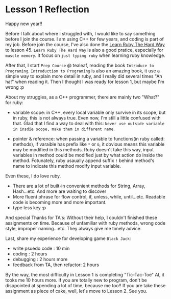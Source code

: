 # Lesson 1 Reflection
  
Happy new year!!

Before I talk about where I struggled with, I would like to say something before I join the course.
I am using C++ for few years, and coding is part of my job. Before join the course, I've also done the [Learn Ruby The Hard Way][] to lesson 45. `Learn Ruby The Hard Way` is also a good pratice, especially for `muscle memory`. It focus on `just typing ruby` when learning ruby knowledge. 

[Learn Ruby The Hard Way]: http://learnrubythehardway.org/book/
  
After that, I start `Prep Course` @ tealeaf, reading the book `Introduce to Programing`. `Introduction to Programing` is also an amazing book, it use a simple way to explain more detail in ruby, and I really did several times "Ah ha!" when reading it. Then I thought I was ready for lesson 1, but maybe I'm wrong :p
  
About my struggles, as a C++ programmer, there are mainly two "What?" for ruby:
  
  - variable scope: in C++, every local variable only survive in its scope, but in ruby, this is not always true. Even now, I'm still a little confused with that. Glad that I find a way to deal with this: `Never use outside variable in insdie scope, make them in different name`.
  
  - pointer & reference: when passing a variable to functions(in ruby called: methods), if varaible has prefix like `*` or `&`, it obvious means this variable may be modified in this methods. Ruby doesn't take this way, input variables in method could be modified just by what action do inside the method. Fotunately, ruby usaually append suffix `!` behind method's name to indicate this method modify input variable.
  
Even these, I do love ruby.
  - There are a lot of built-in convenient methods for String, Array, Hash...etc. And more are waiting to discover
  - More fluent phrase for flow control, if, unless, while, until...etc. Readable code is becoming more and more important.
  - type less key :p

And special Thanks for TA's:
Without their help, I couldn't finished these assignments on time. Because of unfamiliar with ruby methods, wrong code style, improper naming...etc. They always give me timely advice.

Last, share my experience for developing game `Black Jack`:
  - write psuedo code : 10 min
  - coding : 2 hours
  - debugging : 2 hours more
  - feedback from TA, then refactor: 2 hours
  
By the way, the most difficulty in Lesson 1 is completing "Tic-Tac-Toe" AI, it tooks me 10 hours more.
If you are totally new to program, don't be disppointed at spending a lot of time, because me too!!
If you are take these assignment as piece of cake, well, let's move to Lesson 2. See you.